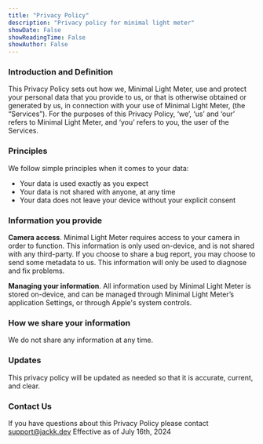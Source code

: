 ```yaml
---
title: "Privacy Policy"
description: "Privacy policy for minimal light meter"
showDate: False
showReadingTime: False
showAuthor: False
---
```

### Introduction and Definition
This Privacy Policy sets out how we, Minimal Light Meter, use and protect your personal data that you provide to us, or that is otherwise obtained or generated by us, in connection with your use of Minimal Light Meter, (the “Services”). For the purposes of this Privacy Policy, ‘we’, ‘us’ and ‘our’ refers to Minimal Light Meter, and ‘you’ refers to you, the user of the Services.

### Principles
We follow simple principles when it comes to your data:
- Your data is used exactly as you expect
- Your data is not shared with anyone, at any time
- Your data does not leave your device without your explicit consent

### Information you provide

**Camera access**. Minimal Light Meter requires access to your camera in order to function. This information is only used on-device, and is not shared with any third-party. If you choose to share a bug report, you may choose to send some metadata to us. This information will only be used to diagnose and fix problems.

**Managing your information**. All information used by Minimal Light Meter is stored on-device, and can be managed through Minimal Light Meter’s application Settings, or through Apple's system controls.

### How we share your information
We do not share any information at any time.

### Updates
This privacy policy will be updated as needed so that it is accurate, current, and clear.

### Contact Us
If you have questions about this Privacy Policy please contact [support@jackk.dev](mailto:support@jackk.dev)
Effective as of July 16th, 2024